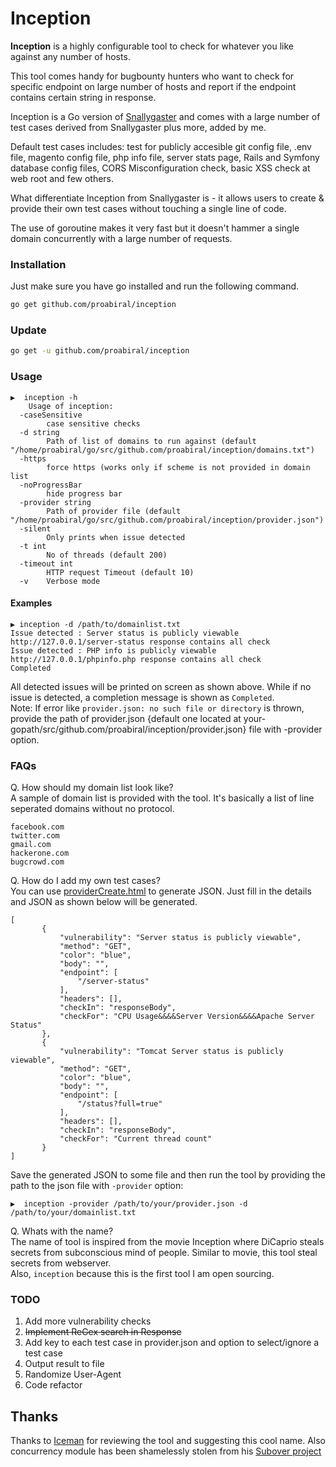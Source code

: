 # Inception
**Inception** is a highly configurable tool to check for whatever you like against any number of hosts.

This tool comes handy for bugbounty hunters who want to check for specific endpoint on large number of hosts and report if the endpoint contains certain string in response.

Inception is a Go version of [Snallygaster](https://github.com/hannob/snallygaster) and comes with a large number of test cases derived from Snallygaster plus more, added by me.    

Default test cases includes: test for publicly accesible git config file, .env file, magento config file, php info file, server stats page, Rails and Symfony database config files, CORS Misconfiguration check, basic XSS check at web root and few others.    

What differentiate Inception from Snallygaster is - it allows users to create & provide their own test cases without touching a single line of code.

The use of goroutine makes it very fast but it doesn't hammer a single domain concurrently with a large number of requests.

### Installation
Just make sure you have go installed and run the following command.
```sh
go get github.com/proabiral/inception
```

### Update
```sh
go get -u github.com/proabiral/inception
```

### Usage
```
▶️  inception -h
    Usage of inception:
  -caseSensitive
        case sensitive checks
  -d string
        Path of list of domains to run against (default "/home/proabiral/go/src/github.com/proabiral/inception/domains.txt")
  -https
        force https (works only if scheme is not provided in domain list
  -noProgressBar
        hide progress bar
  -provider string
        Path of provider file (default "/home/proabiral/go/src/github.com/proabiral/inception/provider.json")
  -silent
        Only prints when issue detected
  -t int
        No of threads (default 200)
  -timeout int
        HTTP request Timeout (default 10)
  -v    Verbose mode

```
   
#### Examples
```
▶️ inception -d /path/to/domainlist.txt
Issue detected : Server status is publicly viewable http://127.0.0.1/server-status response contains all check
Issue detected : PHP info is publicly viewable http://127.0.0.1/phpinfo.php response contains all check
Completed
```
All detected issues will be printed on screen as shown above. While if no issue is detected, a completion message is shown as `Completed`.    
Note: If error like `provider.json: no such file or directory` is thrown, provide the path of provider.json {default one located at your-gopath/src/github.com/proabiral/inception/provider.json} file with -provider option.    
    
### FAQs
Q. How should my domain list look like?    
A sample of domain list is provided with the tool. It's basically a list of line seperated domains without no protocol.
```
facebook.com
twitter.com
gmail.com
hackerone.com
bugcrowd.com
```

Q. How do I add my own test cases?    
You can use [providerCreate.html](https://proabiral.github.io/inception/providerCreate.html) to generate JSON. Just fill in the details and JSON as shown below will be generated.
```
[
       {
           "vulnerability": "Server status is publicly viewable",
           "method": "GET",
           "color": "blue",
           "body": "",
           "endpoint": [
               "/server-status"
           ],
           "headers": [],
           "checkIn": "responseBody",
           "checkFor": "CPU Usage&&&&Server Version&&&&Apache Server Status"
       },    
       {
           "vulnerability": "Tomcat Server status is publicly viewable",
           "method": "GET",
           "color": "blue",
           "body": "",
           "endpoint": [
               "/status?full=true"
           ],
           "headers": [],
           "checkIn": "responseBody",
           "checkFor": "Current thread count"
       }
]
```
Save the generated JSON to some file and then run the tool by providing the path to the json file with `-provider` option:
```
▶️  inception -provider /path/to/your/provider.json -d /path/to/your/domainlist.txt
```

Q. Whats with the name?    
The name of tool is inspired from the movie Inception where DiCaprio steals secrets from subconscious mind of people. Similar to movie, this tool steal secrets from webserver.    
Also, `inception` because this is the first tool I am open sourcing.

### TODO
1. Add more vulnerability checks
2. ~~Implement ReGex search in Response~~
3. Add key to each test case in provider.json and option to select/ignore a test case
4. Output result to file
5. Randomize User-Agent
6. Code refactor

## Thanks 
Thanks to [Iceman](https://twitter.com/Ice3man543) for reviewing the tool and suggesting this cool name.
Also concurrency module has been shamelessly stolen from his [Subover project](https://github.com/Ice3man543/SubOver)

